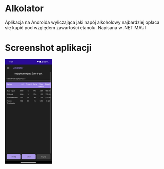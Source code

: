# Alkolator
Aplikacja na Androida wyliczająca jaki napój alkoholowy najbardziej opłaca się kupić pod względem zawartości etanolu. Napisana w .NET MAUI

# Screenshot aplikacji
<img src="Screenshot.png" width="30%" height="30%">

